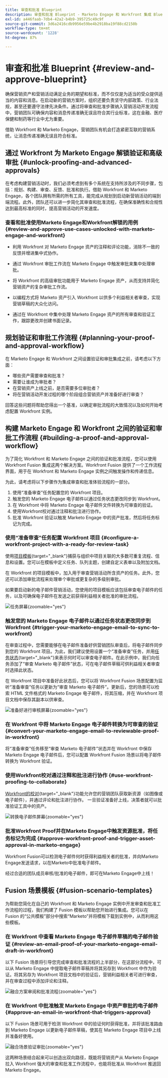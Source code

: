 ```yaml
---
title: 审查和批准 Blueprint
description: 审查和批准 Blueprint - Marketo Engage 和 Workfront 集成 Blueprint
exl-id: a446faab-7db4-42a2-b4b9-395725c49c9f
source-git-commit: 3d6a2416cdb9956e59be4b2918ba19f88cd2150b
workflow-type: tm+mt
source-wordcount: '1228'
ht-degree: 87%

---
```


# 审查和批准 Blueprint {#review-and-approve-blueprint}

确保营销资产和营销活动满足业务的期望和标准，而不仅仅是为适当的受众提供适当的内容和消息。在启动新的营销方案时，组织还要负责坚守内部政策、行业法规，甚至还要遵守法律先决条件。通过将审查和批准步骤纳入营销活动开发流程中，营销团队可确保内容和消息传递准确无误且符合其行业标准，这在金融、医疗保健和制药等行业中尤为重要。

借助 Workfront 和 Marketo Engage，营销团队有机会打造紧密互联的营销系统，让消息传递准确无误且符合标准。

## 通过 Workfront 为 Marketo Engage 解锁验证和高级审批 {#unlock-proofing-and-advanced-approvals}

在考虑构建营销活动时，我们必须考虑到有多个系统在支持所涉及的不同步骤，包括：规划、构建、审查、反馈、批准和执行。借助 Workfront 和 Marketo Engage，各个团队拥有所需的所有工具，能完成从规划到启动新营销活动的端到端流程。此外，团队还可以进一步简化其审查和批准流程，在确保准确性和合规性达到最高标准的同时，提高营销活动的开发速度。

### 查看和批准使用Marketo Engage和Workfront解锁的用例 {#review-and-approve-use-cases-unlocked-with-marketo-engage-and-workfront}

* 利用 Workfront 对 Marketo Engage 资产的注释和评论功能，消除不一致的反馈并增进集中式协作。

* 通过 Workfront 审批工作流在 Marketo Engage 中触发审批来集中处理审批。

* 将 Workfront 的高级审批功能用于 Marketo Engage 资产，从而支持并简化营销资产的复杂审批工作流。

* 以编程方式将 Marketo 资产引入 Workfront 以供多个利益相关者审查，实现营销草稿的大众化访问。

* 通过在 Workfront 中集中处理 Marketo Engage 资产的所有审查和验证工作，跟踪更改并创建书面记录。

## 规划验证和审批工作流程 {#planning-your-proof-and-approval-workflow}

在 Marketo Engage 和 Workfront 之间设置验证和审批集成之前，请考虑以下方面：

* 哪些资产需要审查和批准？
* 需要让谁成为审批者？
* 在营销资产上线之前，是否需要多位审批者？
* 将在营销活动开发过程的哪个阶段组合营销资产并准备好进行审查？

回答这些问题将帮助您得出一个基准，以确定审批流程的大致情况以及如何开始考虑配置 Workfront 实例。

## 构建 Marketo Engage 和 Workfront 之间的验证和审批工作流程 {#building-a-proof-and-approval-workflow}

为了简化 Workfront 和 Marketo Engage 之间的验证和批准流程，您可以使用 Workfront Fusion 集成这两个解决方案。Workfront Fusion 提供了一个工作流程界面，用于在 Workfront 和 Marketo Engage 实例之间触发操作和传递信息。

为此，请考虑将以下步骤作为集成审查和批准体验流程的一部分。

1. 使用“准备审查”任务配置您的 Workfront 项目。
1. 触发您的 Marketo Engage 电子邮件以通过任务状态更改同步到 Workfront。
1. 在 Workfront 中将 Marketo Engage 电子邮件文件转换为可审查的验证。
1. 使用Workfront校对通过注释和批注进行协作。
1. 批准 Workfront 验证以触发 Marketo Engage 中的资产批准，然后将任务标记为完成。

### 使用“准备审查”任务配置 Workfront 项目 {#configure-a-workfront-project-with-a-ready-for-review-task}

使用[项目模板](https://experienceleague.adobe.com/docs/workfront/using/manage-work/projects/create-and-manage-project-templates/project-template-overview.html?lang=zh-Hans){target="_blank"}捕获与组织中项目关联的大多数可重复流程、信息和设置。您可以在模板中定义任务、队列主题，创建自定义表单以及附加文档。

在 Workfront 的项目模板中，加入用于审查营销活动所含资产的任务。此外，您还可以添加审批流程来处理单个审批或更复杂的多级别审批。

如果要启动新的电子邮件营销活动，您使用的项目模板应该包括审查电子邮件的任务，以及可确保电子邮件在发送之前获得利益相关者批准的审批流程。

![任务屏幕](assets/review-and-approve-blueprint-1.png){zoomable="yes"}

### 触发您的 Marketo Engage 电子邮件以通过任务状态更改同步到 Workfront {#trigger-your-marketo-engage-email-to-sync-to-workfront}

在审查过程中，您需要能够在电子邮件准备好供营销团队审查后，将电子邮件同步到您的 Workfront 项目。为此，我们建议使用设置一个“准备审查”任务，并用[任务状态](https://experienceleague.adobe.com/docs/workfront/using/manage-work/projects/update-work-on-a-project/update-task-status.html?lang=zh-Hans){target="_blank"}来表示何时可以审查电子邮件。在此示例中，我们向任务添加了“审查 Marketo 电子邮件”状态，可在电子邮件草稿可供利益相关者审查时选择此状态。

在 Workfront 项目中准备好此状态后，您可以将 Workfront Fusion 场景配置为监听“准备审查”任务以更新为“审查 Marketo 电子邮件”。更新后，您的场景可以检索 HTML 文件格式的 Marketo Engage 电子邮件，将其压缩，并在 Workfront 项目文档中保存其副本以供审查。

![准备好进行审核屏幕](assets/review-and-approve-blueprint-2.png){zoomable="yes"}

### 在 Workfront 中将 Marketo Engage 电子邮件转换为可审查的验证 {#convert-your-marketo-engage-email-to-reviewable-proof-in-workfront}

将“准备审查”任务移至“审查 Marketo 电子邮件”状态并在 Workfront 中保存 Marketo Engage 电子邮件后，您可以配置 Workfront Fusion 场景以将电子邮件转换为 Workfront 验证。

### 使用Workfront校对通过注释和批注进行协作 {#use-workfront-proofing-to-collaborate}

[Workfront的校对](https://experienceleague.adobe.com/docs/workfront/using/review-and-approve-work/proofing/proofing-overview/proofing-basics.html?lang=zh-Hans){target="_blank"}功能允许您的营销团队获取新资源（如图像或电子邮件），并通过评论和批注进行协作。 一旦验证准备好上线，决策者就可以批准验证工具中的资产。

![转换电子邮件屏幕](assets/review-and-approve-blueprint-3.png){zoomable="yes"}

### 批准Workfront Proof并在Marketo Engage中触发资源批准，将任务标记为完成 {#approve-workfront-proof-and-trigger-asset-approval-in-marketo-engage}

Workfront Fusion可以检测电子邮件何时获得利益相关者的批准，并向Marketo Engage发送请求，以在Marketo中批准电子邮件。

经过合适的团队成员审核/批准的电子邮件，即可在Marketo Engage中上线！

## Fusion 场景模板 {#fusion-scenario-templates}

为帮助您简化在自己的 Workfront 和 Marketo Engage 实例中开发审查和批准工作流程的过程，我们构建了 Fusion 模板以帮助您开始进行集成。您可以在 Fusion 的“公共模板”部分中搜索“Marketo”并将模板下载到实例中，从而利用这些模板。

### 在 Workfront 中查看 Marketo Engage 电子邮件草稿的电子邮件验证 {#review-an-email-proof-of-your-marketo-engage-email-draft-in-workfront}

以下 Fusion 场景将引导您完成审查和批准流程的上半部分，在这部分流程中，可以从 Marketo Engage 中提取电子邮件草稿并将其另存到 Workfront 中作为验证。将其另存为 Workfront 项目文档中的验证后，营销利益相关者可进行审查，并在审查过程中添加评论和注释。

![融合方案审阅和批准流程](assets/review-and-approve-blueprint-4.png){zoomable="yes"}

### 在 Workfront 中批准触发 Marketo Engage 中资产审批的电子邮件 {#approve-an-email-in-workfront-that-triggers-approval}

以下 Fusion 场景可用于检测 Workfront 中的验证何时获得批准，并将该批准路由到 Marketo Engage 以更新电子邮件草稿，使其在 Marketo Engage 项目中上线并准备好使用。

![融合场景验证审批](assets/review-and-approve-blueprint-5.png){zoomable="yes"}

这两种场景结合起来可以创造出双向路径，既能将营销资产从 Marketo Engage 拉入 Workfront 强大的审查和批准工作流程中，也能将批准从 Workfront 推送回 Marketo Engage。
